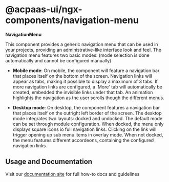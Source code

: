 # @acpaas-ui/ngx-components/navigation-menu

**NavigationMenu**

This component provides a generic navigation menu that can be used in your projects, providing an administrative-like interface look and feel. The navigation menu features two basic modes: (mode selection is done automatically and cannot be configured manually)

- **Mobile mode**: On mobile, the component will feature a navigation bar that places itself on the bottom of the screen. Navigation links will appear as tabs, making it possible to display a maximum of 3 tabs. If more navigation links are configured, a 'More' tab will automatically be created, embedded the invisible links under that tab. An animation highlights the navigation as the user scrolls though the different menus.

- **Desktop mode**: On desktop, the component features a navigation bar that places itself on the outright left border of the screen. The desktop mode integrates two layouts: docked and undocked. The default mode can be set through module configuration. When docked, the menu only displays square icons io full navigation links. Clicking on the link will trigger opening up sub menu items in overlay mode. When not docked, the menu features different accordeons, containing the configured navigation links.

## Usage and Documentation

Visit our [documentation site](https://digipolisantwerp.github.io/acpaas-ui_angular/modules/navigation-menu) for full how-to docs and guidelines

